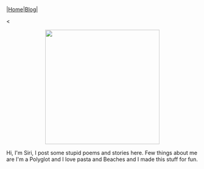 |[Home](README.md)|[Blog](Blog.md)|

<<p align="center">
  <img width="300" src="https://ibb.co/NFs0WvP">
</p>

Hi, I'm Siri, 
I post some stupid poems and stories here.
Few things about me are I'm a Polyglot and I love pasta and Beaches and
I made this stuff for fun.



